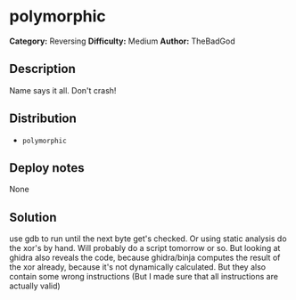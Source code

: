 # polymorphic
**Category:** Reversing
**Difficulty:** Medium
**Author:** TheBadGod

## Description

Name says it all. Don't crash!

## Distribution

- `polymorphic`

## Deploy notes

None

## Solution

use gdb to run until the next byte get's checked. Or using static analysis do the xor's by hand. Will probably do a script tomorrow or so. But looking at ghidra also reveals the code, because ghidra/binja computes the result of the xor already, because it's not dynamically calculated. But they also contain some wrong instructions (But I made sure that all instructions are actually valid)
